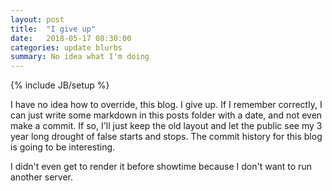 ```yaml
---
layout: post
title:  "I give up"
date:   2018-05-17 08:30:00
categories: update blurbs
summary: No idea what I'm doing
---
```

{% include JB/setup %}

I have no idea how to override, this blog. I give up. If I remember correctly, I can just write some markdown in this posts folder with a date, and not even make a commit. If so, I'll just keep the old layout and let the public see my 3 year long drought of false starts and stops. The commit history for this blog is going to be interesting.

I didn't even get to render it before showtime because I don't want to run another server.


